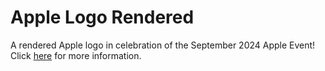 # Apple Logo Rendered

A rendered Apple logo in celebration of the September 2024 Apple Event! Click [here](https://www.apple.com/apple-events/) for more information.
